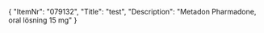 {
  "ItemNr": "079132",
  "Title": "test",
  "Description": "Metadon Pharmadone, oral lösning 15 mg"
}